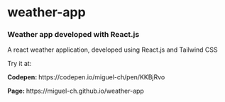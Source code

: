 # weather-app

<h3>Weather app developed with React.js</h3>
<p>A react weather application, developed using React.js and Tailwind CSS</p>
<p>Try it at:</p>
<p>
  <b>Codepen: </b>https://codepen.io/miguel-ch/pen/KKBjRvo
</p>
<p>
  <b>Page: </b>https://miguel-ch.github.io/weather-app
</p>

